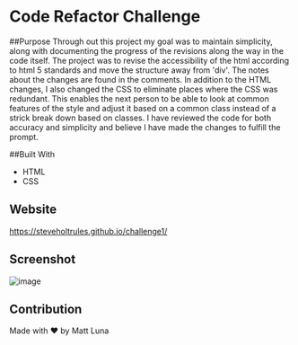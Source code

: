 # Code Refactor Challenge

##Purpose
Through out this project my goal was to maintain simplicity, along with documenting the progress of the revisions along the way in the code itself. The project was to revise the accessibility of the html according to html 5 standards and move the structure away from 'div'. The notes about the changes are found in the comments. In addition to the HTML changes, I also changed the CSS to eliminate places where the CSS was redundant. This enables the next person to be able to look at common features of the style and adjust it based on a common class instead of a strick break down based on classes. I have reviewed the code for both accuracy and simplicity and believe I have made the changes to fulfill the prompt. 

##Built With
 * HTML
 * CSS
  
## Website
  https://steveholtrules.github.io/challenge1/
  
## Screenshot
  
  ![image](https://user-images.githubusercontent.com/78341753/123516368-591a4e00-d661-11eb-8c9e-8d8f9a1370cc.png)

## Contribution
Made with ❤️ by Matt Luna
